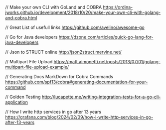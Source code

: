 

// Make your own CLI with GoLand and COBRA
https://ordina-jworks.github.io/development/2018/10/20/make-your-own-cli-with-golang-and-cobra.html

// Great List of usefull links
https://github.com/avelino/awesome-go

// Go for Java developers
https://dzone.com/articles/quick-go-lang-for-java-developers

// Json to STRUCT online
http://json2struct.mervine.net/

// Multipart File Upload
https://matt.aimonetti.net/posts/2013/07/01/golang-multipart-file-upload-example/

// Generating Docs MarkDown for Cobra Commands
https://github.com/spf13/cobra#generating-documentation-for-your-command

// Golden Testing
http://lucapette.me/writing-integration-tests-for-a-go-cli-application

// How I write http services in go after 13 years
https://grafana.com/blog/2024/02/09/how-i-write-http-services-in-go-after-13-years
